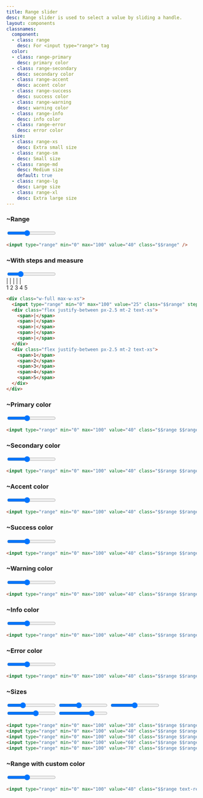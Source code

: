```yaml
---
title: Range slider
desc: Range slider is used to select a value by sliding a handle.
layout: components
classnames:
  component:
  - class: range
    desc: For <input type="range"> tag
  color:
  - class: range-primary
    desc: primary color
  - class: range-secondary
    desc: secondary color
  - class: range-accent
    desc: accent color
  - class: range-success
    desc: success color
  - class: range-warning
    desc: warning color
  - class: range-info
    desc: info color
  - class: range-error
    desc: error color
  size:
  - class: range-xs
    desc: Extra small size
  - class: range-sm
    desc: Small size
  - class: range-md
    desc: Medium size
    default: true
  - class: range-lg
    desc: Large size
  - class: range-xl
    desc: Extra large size
---
```


<script>
  import Component from "$components/Component.svelte"
</script>

### ~Range
<input type="range" min="0" max="100" value="40" class="range" />

```html
<input type="range" min="0" max="100" value="40" class="$$range" />
```


### ~With steps and measure
<div class="w-full max-w-xs">
  <input type="range" min="0" max="100" value="25" class="range" step="25" />
  <div class="flex justify-between px-2.5 mt-2 text-xs">
    <span>|</span>
    <span>|</span>
    <span>|</span>
    <span>|</span>
    <span>|</span>
  </div>
  <div class="flex justify-between px-2.5 mt-2 text-xs">
    <span>1</span>
    <span>2</span>
    <span>3</span>
    <span>4</span>
    <span>5</span>
  </div>
</div>

```html
<div class="w-full max-w-xs">
  <input type="range" min="0" max="100" value="25" class="$$range" step="25" />
  <div class="flex justify-between px-2.5 mt-2 text-xs">
    <span>|</span>
    <span>|</span>
    <span>|</span>
    <span>|</span>
    <span>|</span>
  </div>
  <div class="flex justify-between px-2.5 mt-2 text-xs">
    <span>1</span>
    <span>2</span>
    <span>3</span>
    <span>4</span>
    <span>5</span>
  </div>
</div>
```


### ~Primary color
<input type="range" min="0" max="100" value="40" class="range range-primary" />

```html
<input type="range" min="0" max="100" value="40" class="$$range $$range-primary" />
```


### ~Secondary color
<input type="range" min="0" max="100" value="40" class="range range-secondary" />

```html
<input type="range" min="0" max="100" value="40" class="$$range $$range-secondary" />
```


### ~Accent color
<input type="range" min="0" max="100" value="40" class="range range-accent" />

```html
<input type="range" min="0" max="100" value="40" class="$$range $$range-accent" />
```


### ~Success color
<input type="range" min="0" max="100" value="40" class="range range-success" />

```html
<input type="range" min="0" max="100" value="40" class="$$range $$range-success" />
```


### ~Warning color
<input type="range" min="0" max="100" value="40" class="range range-warning" />

```html
<input type="range" min="0" max="100" value="40" class="$$range $$range-warning" />
```


### ~Info color
<input type="range" min="0" max="100" value="40" class="range range-info" />

```html
<input type="range" min="0" max="100" value="40" class="$$range $$range-info" />
```


### ~Error color
<input type="range" min="0" max="100" value="40" class="range range-error" />

```html
<input type="range" min="0" max="100" value="40" class="$$range $$range-error" />
```


### ~Sizes
<div class="flex flex-col gap-4 w-full max-w-xs">
  <input type="range" min="0" max="100" value="30" class="range range-xs" />
  <input type="range" min="0" max="100" value="40" class="range range-sm" />
  <input type="range" min="0" max="100" value="50" class="range range-md" />
  <input type="range" min="0" max="100" value="60" class="range range-lg" />
  <input type="range" min="0" max="100" value="70" class="range range-xl" />
</div>

```html
<input type="range" min="0" max="100" value="30" class="$$range $$range-xs" />
<input type="range" min="0" max="100" value="40" class="$$range $$range-sm" />
<input type="range" min="0" max="100" value="50" class="$$range $$range-md" />
<input type="range" min="0" max="100" value="60" class="$$range $$range-lg" />
<input type="range" min="0" max="100" value="70" class="$$range $$range-xl" />
```


### ~Range with custom color
<input type="range" min="0" max="100" value="40" class="range text-red-500" />

```html
<input type="range" min="0" max="100" value="40" class="$$range text-red-500" />
```
